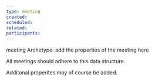 ```yaml
---
type: meeting
created: 
scheduled: 
related: 
participants:
---
```

meeting Archetype: add the properties of the meeting here


All meetings should adhere to this data structure.

Additonal properites may of course be added.